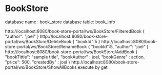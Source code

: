 # BookStore

database name : book_store
database table: book_info



http://localhost:8080/book-store-portal/ws/BookStore/FilteredBook
{
  "author": "joel"
}
http://localhost:8080/book-store-portal/ws/BookStore/DeleteBook 
{
  	"bookId":5
}
http://localhost:8080/book-store-portal/ws/BookStore/RenameBook
{
    "bookId":5,
    "author": "joel"
}
http://localhost:8080/book-store-portal/ws/BookStore/AddBook
{
  "bookTittle": "sample title",
  "bookAuthor" : joel,
  "bookGenre" : action,
  "price": 500,
  "createdBy" : joel
}
http://localhost:8080/book-store-portal/ws/BookStore/ShowAllBooks
execute by get
